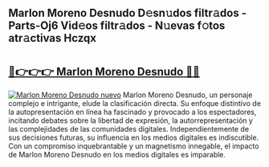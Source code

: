 ## Marlon Moreno Desnudo D𝚎sn𝚞dos filtr𝚊dos - Parts-Oj6 Vid𝚎os filtr𝚊dos - N𝚞evas f𝚘tos atr𝚊ctivas Hczqx

# <h2><a href="http://mb8p2h.tromn.icu/?c=Marlon+Moreno+Desnudo">🔗👉👉👉 Marlon Moreno Desnudo 🔗🔗</a></h2>

[![Marlon Moreno Desnudo nuevo](https://i.imgur.com/pEAQMta.gif)](http://mb8p2h.tromn.icu/?c=Marlon+Moreno+Desnudo)
Marlon Moreno Desnudo, un personaje complejo e intrigante, elude la clasificación directa. Su enfoque distintivo de la autopresentación en línea ha fascinado y provocado a los espectadores, incitando debates sobre la libertad de expresión, la autorrepresentación y las complejidades de las comunidades digitales. Independientemente de sus decisiones futuras, su influencia en los medios digitales es indiscutible. Con un compromiso inquebrantable y un magnetismo innegable, el impacto de Marlon Moreno Desnudo en los medios digitales es imparable.
